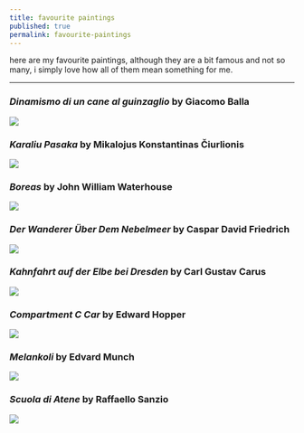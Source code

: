 ```yaml
---
title: favourite paintings
published: true
permalink: favourite-paintings
---
```


here are my favourite paintings, although they are a bit famous and not so many, i simply love how all of them mean something for me. 

---

### _Dinamismo di un cane al guinzaglio_ by **Giacomo Balla**

![]({{site.baseurl}}/images/dynamism-of-dog.jpg)

### _Karaliu Pasaka_ by **Mikalojus Konstantinas Čiurlionis**

![]({{site.baseurl}}/images/Karaliu_pasaka.jpg)

### _Boreas_ by **John William Waterhouse**

![]({{site.baseurl}}/images/boreas.jpg)

### _Der Wanderer Über Dem Nebelmeer_ by **Caspar David Friedrich**

![]({{site.baseurl}}/images/wandererabovetheseaoffog2.jpg)

### _Kahnfahrt auf der Elbe bei Dresden_ by **Carl Gustav Carus**

![]({{site.baseurl}}/images/bargetriponelbeneardresden.jpg)


### _Compartment C Car_ by **Edward Hopper**

![]({{site.baseurl}}/images/compartmentccar.Jpg)

### _Melankoli_ by **Edvard Munch**

![]({{site.baseurl}}/images/melancolia.png)

### _Scuola di Atene_ by **Raffaello Sanzio**

![]({{site.baseurl}}/images/lascuoladiatene.jpg)

